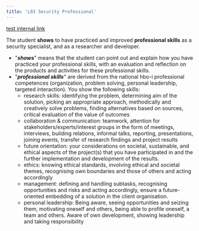 ```yaml
---
title: 'L03 Security Professional'
---
```


[test internal link](/portfolio-cs7/en/introduction)

The student **shows** to have practiced and improved **professional skills** as a security specialist, and as a researcher and developer.

- "**_shows_**" means that the student can point out and explain how you have practiced your professional skills, with an evaluation and reflection on the products and activities for these professional skills.
- "**_professional skills_**" are derived from the national hbo-i professional competences (organization, problem solving, personal leadership, targeted interaction). You show the following skills:
  - research skills: identifying the problem, determining aim of the solution, picking an appropriate approach, methodically and creatively solve problems, finding alternatives based on sources, critical evaluation of the value of outcomes
  - collaboration & communication: teamwork, attention for stakeholders/experts/interest groups in the form of meetings, interviews, building relations, informal talks, reporting, presentations, joining events, transfer of research findings and project results
  - future orientation: your considerations on societal, sustainable, and ethical aspects of the project(s) that you have participated in and the further implementation and development of the results.
  - ethics: knowing ethical standards, involving ethical and societal themes, recognising own boundaries and those of others and acting accordingly
  - management: defining and handling subtasks, recognising opportunities and risks and acting accordingly, ensure a future-oriented embedding of a solution in the client organisation.
  - personal leadership: Being aware, seeing opportunities and seizing them, motivating oneself and others, being able to profile oneself, a team and others. Aware of own development, showing leadership and taking responsibility
